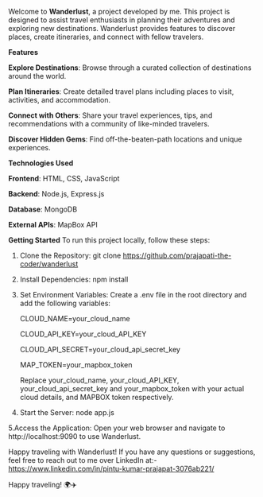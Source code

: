 Welcome to **Wanderlust**, a project developed by me. This project is designed to assist travel enthusiasts in planning their adventures and exploring new destinations. Wanderlust provides features to discover places, create itineraries, and connect with fellow travelers.

**Features**

**Explore Destinations**: Browse through a curated collection of destinations around the world.

**Plan Itineraries**: Create detailed travel plans including places to visit, activities, and accommodation.

**Connect with Others**: Share your travel experiences, tips, and recommendations with a community of like-minded travelers.

**Discover Hidden Gems**: Find off-the-beaten-path locations and unique experiences.


**Technologies Used**

**Frontend**: HTML, CSS, JavaScript

**Backend**: Node.js, Express.js

**Database**: MongoDB

**External APIs**: MapBox API


**Getting Started**
To run this project locally, follow these steps:

1. Clone the Repository:
   git clone https://github.com/prajapati-the-coder/wanderlust

2. Install Dependencies:
   npm install

3. Set Environment Variables:
   Create a .env file in the root directory and add the following variables:
   
    CLOUD_NAME=your_cloud_name
   
    CLOUD_API_KEY=your_cloud_API_KEY
   
    CLOUD_API_SECRET=your_cloud_api_secret_key
   
    MAP_TOKEN=your_mapbox_token
   
   Replace your_cloud_name, your_cloud_API_KEY, your_cloud_api_secret_key and your_mapbox_token with your actual cloud details, and MAPBOX token respectively.

5. Start the Server:
   node app.js

5.Access the Application:
  Open your web browser and navigate to http://localhost:9090 to use Wanderlust.


Happy traveling with Wanderlust! If you have any questions or suggestions, feel free to reach out to me over LinkedIn at:- https://www.linkedin.com/in/pintu-kumar-prajapat-3076ab221/

Happy traveling! 🌍✈️
